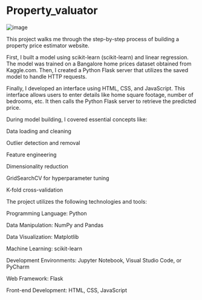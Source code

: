 # Property_valuator
![image](https://github.com/irutika/Property_valuator/assets/106487590/ba3cb622-9773-4f80-9953-a6db62329e8f)

This project walks me through the step-by-step process of building a property price estimator website.

First, I built a model using scikit-learn (scikit-learn) and linear regression. The model was trained on a Bangalore home prices dataset obtained from Kaggle.com.
Then, I created a Python Flask server that utilizes the saved model to handle HTTP requests.

Finally, I developed an interface using HTML, CSS, and JavaScript. This interface allows users to enter details like home square footage, number of bedrooms, etc. It then calls the Python Flask server to retrieve the predicted price.

During model building, I covered essential concepts like:

Data loading and cleaning

Outlier detection and removal

Feature engineering

Dimensionality reduction

GridSearchCV for hyperparameter tuning

K-fold cross-validation

The project utilizes the following technologies and tools:

Programming Language: Python

Data Manipulation: NumPy and Pandas

Data Visualization: Matplotlib

Machine Learning: scikit-learn

Development Environments: Jupyter Notebook, Visual Studio Code, or PyCharm

Web Framework: Flask

Front-end Development: HTML, CSS, JavaScript


